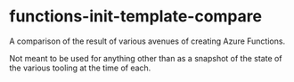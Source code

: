 # functions-init-template-compare

A comparison of the result of various avenues of creating Azure Functions.

Not meant to be used for anything other than as a snapshot of the state of the various tooling at the time of each.